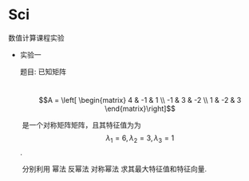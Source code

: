 # Sci
数值计算课程实验

- 实验一

  题目: 已知矩阵

  ​                       $$A =  \left[ \begin{matrix} 4 & -1 & 1 \\ -1 & 3 & -2 \\ 1 & -2 & 3 \end{matrix}\right]$$

  ​          是一个对称矩阵矩阵，且其特征值为为$$\lambda_1 = 6 , \lambda_2 = 3, \lambda_3 = 1$$.

  ​          分别利用 幂法 反幂法 对称幂法 求其最大特征值和特征向量.











